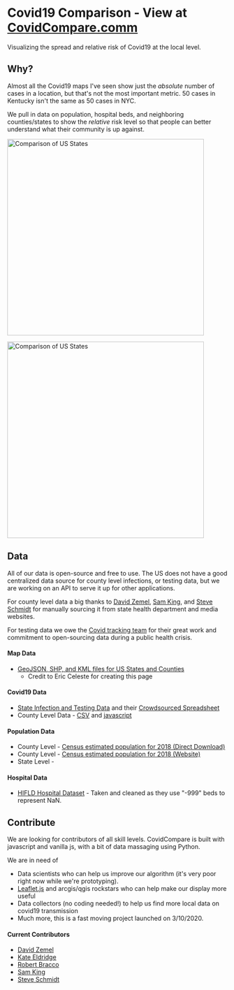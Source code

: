 # Covid19 Comparison - View at <a href="http://www.covidcompare.com">CovidCompare.comm</a>

Visualizing the spread and relative risk of Covid19 at the local level.

## Why?

Almost all the Covid19 maps I've seen show just the *absolute* number of cases in a location, but that's not the most important metric. 50 cases in Kentucky isn't the same as 50 cases in NYC. 

We pull in data on population, hospital beds, and neighboring counties/states to show the *relative* risk level so that people can better understand what their community is up against. 

[<img src="images/states.jpg" alt="Comparison of US States" width=450/>](images/states.jpg)

[<img src="images/counties.jpg" alt="Comparison of US States" width=450/>](images/counties.jpg)

## Data

All of our data is open-source and free to use. The US does not have a good centralized data source for county level infections, or testing data, but we are working on an API to serve it up for other applications.

For county level data a big thanks to [David Zemel](https://www.github.com/dzemel), [Sam King](https://www.github.com/SamSamDataMan), and [Steve Schmidt](https://www.youtube.com/watch?v=yoYZf-lBF_U) for manually sourcing it from state health department and media websites.

For testing data we owe the [Covid tracking team](https://covidtracking.com/about-team/) for their great work and commitment to open-sourcing data during a public health crisis.

#### Map Data 
- [GeoJSON, SHP, and KML files for US States and Counties](https://eric.clst.org/tech/usgeojson/)
  - Credit to Eric Celeste for creating this page

#### Covid19 Data
- [State Infection and Testing Data](https://covidtracking.com/) and their [Crowdsourced Spreadsheet](https://docs.google.com/spreadsheets/u/2/d/e/2PACX-1vRwAqp96T9sYYq2-i7Tj0pvTf6XVHjDSMIKBdZHXiCGGdNC0ypEU9NbngS8mxea55JuCFuua1MUeOj5/pubhtml)
- County Level Data - [CSV](https://github.com/rbracco/covidcompare/blob/master/data/dataCovidCounty.csv) and [javascript](https://github.com/rbracco/covidcompare/blob/master/data/dataCovidCounty.js)

#### Population Data
- County Level - [Census estimated population for 2018 (Direct Download)](https://www2.census.gov/programs-surveys/popest/datasets/2010-2018/counties/totals/co-est2018-alldata.csv)
- County Level - [Census estimated population for 2018 (Website)](https://www.census.gov/data/datasets/time-series/demo/popest/2010s-counties-total.html#par_textimage_70769902)
- State Level - 

#### Hospital Data
- [HIFLD Hospital Dataset](https://hifld-geoplatform.opendata.arcgis.com/datasets/hospitals) - Taken and cleaned as they use "-999" beds to represent NaN. 

## Contribute

We are looking for contributors of all skill levels. CovidCompare is built with javascript and vanilla js, with a bit of data massaging using Python. 

We are in need of 
- Data scientists who can help us improve our algorithm (it's very poor right now while we're prototyping).
- [Leaflet.js](https://leafletjs.com/) and arcgis/qgis rockstars who can help make our display more useful
- Data collectors (no coding needed!) to help us find more local data on covid19 transmission
- Much more, this is a fast moving project launched on 3/10/2020.

#### Current Contributors
- [David Zemel](https://www.github.com/dzemel)
- [Kate Eldridge](https://www.github.com/keldri)
- [Robert Bracco](https://www.github.com/rbracco)
- [Sam King](https://www.github.com/SamSamDataMan)
- [Steve Schmidt](https://www.youtube.com/watch?v=yoYZf-lBF_U)
